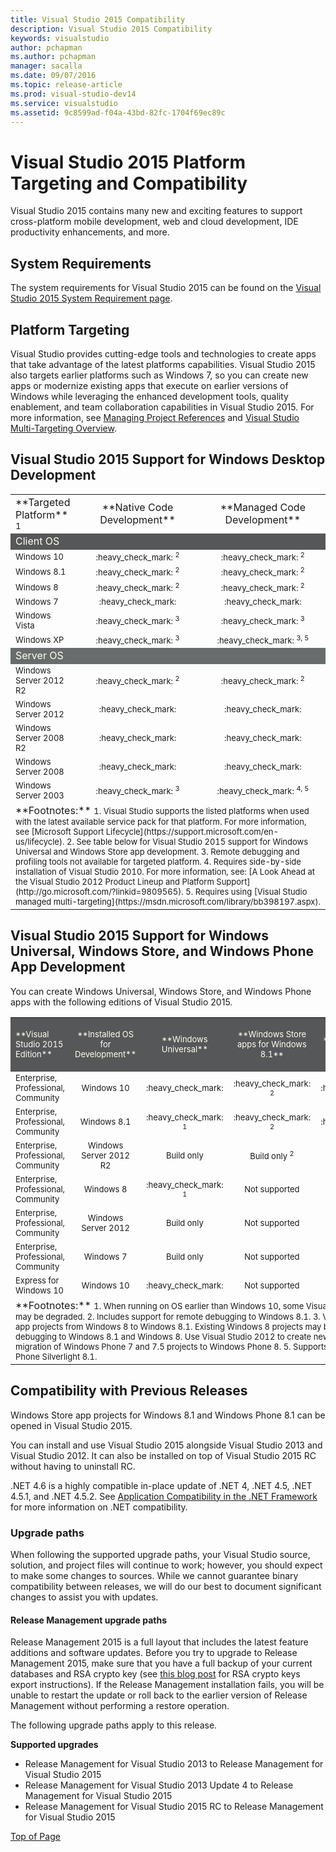 ```yaml
---
title: Visual Studio 2015 Compatibility
description: Visual Studio 2015 Compatibility
keywords: visualstudio
author: pchapman
ms.author: pchapman
manager: sacalla
ms.date: 09/07/2016
ms.topic: release-article
ms.prod: visual-studio-dev14
ms.service: visualstudio
ms.assetid: 9c8599ad-f04a-43bd-82fc-1704f69ec89c
---
```


# <a id="top"> </a> Visual Studio 2015 Platform Targeting and Compatibility

Visual Studio 2015 contains many new and exciting features to support cross-platform mobile development, web and cloud development, IDE productivity enhancements, and more.

## System Requirements

The system requirements for Visual Studio 2015 can be found on the [Visual Studio 2015 System Requirement page](https://www.visualstudio.com/productinfo/vs2015-sysrequirements-vs).

## Platform Targeting

Visual Studio provides cutting-edge tools and technologies to create apps that take advantage of the latest platforms capabilities. Visual Studio 2015 also targets earlier platforms such as Windows 7, so you can create new apps or modernize existing apps that execute on earlier versions of Windows while leveraging the enhanced development tools, quality enablement, and team collaboration capabilities in Visual Studio 2015. For more information, see <a href="https://msdn.microsoft.com/library/vstudio/ez524kew(v=vs.120).aspx">Managing Project References</a> and <a href="https://msdn.microsoft.com/library/bb398197(v=vs.120).aspx">Visual Studio Multi-Targeting Overview</a>.

## Visual Studio 2015 Support for Windows Desktop Development

<table>
<col width="20%">
<col width="40%">
<col width="40%">
<tr>
  <td>**Targeted Platform** <sup>1</sup></td>
  <td align="center">**Native Code Development**</td>
  <td align="center">**Managed Code Development**</td>
</tr>
<tr><td colspan="3" bgcolor=#565758><Font color=#FFFFF>Client OS</td></tr>
<tr>
  <td><FONT SIZE="2">Windows 10</td>
<td align="center"><FONT SIZE="2">:heavy_check_mark: <sup>2</sup></td>
<td align="center"><FONT SIZE="2">:heavy_check_mark: <sup>2</sup></td>
</tr>
<tr>
  <td><FONT SIZE="2">Windows 8.1</td>
  <td align="center"><FONT SIZE="2">:heavy_check_mark: <sup>2</sup></td>
  <td align="center"><FONT SIZE="2">:heavy_check_mark: <sup>2</sup></td>
</tr>
<tr>
  <td><FONT SIZE="2">Windows 8</td>
<td align="center"><FONT SIZE="2">:heavy_check_mark: <sup>2</sup></td>
<td align="center"><FONT SIZE="2">:heavy_check_mark: <sup>2</sup></td>
</tr>
<tr>
  <td><FONT SIZE="2">Windows 7</td>
  <td align="center"><FONT SIZE="2">:heavy_check_mark:</td>
  <td align="center"><FONT SIZE="2">:heavy_check_mark:</td>
</tr>
<tr>
  <td><FONT SIZE="2">Windows Vista</td>
<td align="center"><FONT SIZE="2">:heavy_check_mark: <sup>3</sup></td>
<td align="center"><FONT SIZE="2">:heavy_check_mark: <sup>3</sup></td>
</tr>
<tr>
  <td><FONT SIZE="2">Windows XP</td>
<td align="center"><FONT SIZE="2">:heavy_check_mark: <sup>3</sup></td>
<td align="center"><FONT SIZE="2">:heavy_check_mark: <sup>3, 5</sup></td>
</tr>
<tr><td colspan="3" bgcolor=#696c6d><Font color=#FFFFF>Server OS</td></tr>
<tr>
  <td><FONT SIZE="2">Windows Server 2012 R2</td>
<td align="center"><FONT SIZE="2">:heavy_check_mark: <sup>2</sup></td>
<td align="center"><FONT SIZE="2">:heavy_check_mark: <sup>2</sup></td>
</tr>
<tr>
  <td><FONT SIZE="2">Windows Server 2012</td>
  <td align="center"><FONT SIZE="2">:heavy_check_mark:</td>
  <td align="center"><FONT SIZE="2">:heavy_check_mark:</td>
</tr>
<tr>
  <td><FONT SIZE="2">Windows Server 2008 R2</td>
  <td align="center"><FONT SIZE="2">:heavy_check_mark:</td>
  <td align="center"><FONT SIZE="2">:heavy_check_mark:</td>
</tr>
<tr>
  <td><FONT SIZE="2">Windows Server 2008</td>
  <td align="center"><FONT SIZE="2">:heavy_check_mark:</td>
  <td align="center"><FONT SIZE="2">:heavy_check_mark:</td>
</tr>
<tr>
  <td><FONT SIZE="2">Windows Server 2003</td>
<td align="center"><FONT SIZE="2">:heavy_check_mark: <sup>3</sup></td>
<td align="center"><FONT SIZE="2">:heavy_check_mark: <sup>4, 5</sup></td>
</tr>
<tr><td colspan="3">
**Footnotes:**  
<FONT SIZE="2">1. Visual Studio supports the listed platforms when used with the latest available service pack for that platform. For more information, see [Microsoft Support Lifecycle](https://support.microsoft.com/en-us/lifecycle).    
<FONT SIZE="2">2. See table below for Visual Studio 2015 support for Windows Universal and Windows Store app development.  
<FONT SIZE="2">3. Remote debugging and profiling tools not available for targeted platform.  
<FONT SIZE="2">4. Requires side-by-side installation of Visual Studio 2010. For more information, see: [A Look Ahead at the Visual Studio 2012 Product Lineup and Platform Support](http://go.microsoft.com/?linkid=9809565).  
<FONT SIZE="2">5. Requires using [Visual Studio managed multi-targeting](https://msdn.microsoft.com/library/bb398197.aspx).
</table>

## Visual Studio 2015 Support for Windows Universal, Windows Store, and Windows Phone App Development

You can create Windows Universal, Windows Store, and Windows Phone apps with the following editions of Visual Studio 2015.

<table>
<col width=19%>
<col width=13%>
<col width=12%>
<col width=13%>
<col width=13%>
<col width=14%>
<col width=13%>
<tr>
  <td bgcolor=#565758><FONT SIZE="2"><Font color=#FFFFF>**Visual Studio 2015 Edition**</td>
  <td  align="center" bgcolor=#565758><FONT SIZE="2"><Font color=#FFFFF>**Installed OS for Development**</td>
  <td  align="center" bgcolor=#565758><FONT SIZE="2"><Font color=#FFFFF>**Windows Universal**</td>
  <td  align="center" bgcolor=#565758><FONT SIZE="2"><Font color=#FFFFF>**Windows Store apps for Windows 8.1**</td>
  <td  align="center" bgcolor=#565758><FONT SIZE="2"><Font color=#FFFFF>**Windows Phone 8.1 apps**</td>
  <td  align="center" bgcolor=#565758><FONT SIZE="2"><Font color=#FFFFF>**Windows Store apps for Windows 8**</td>
  <td  align="center" bgcolor=#565758><FONT SIZE="2"><Font color=#FFFFF>**Windows Phone 8 apps**</td>
</tr>
<tr>
  <td><FONT SIZE="2">Enterprise, Professional, Community</td>
  <td align="center"><FONT SIZE="2">Windows 10</td>
  <td align="center"><FONT SIZE="2">:heavy_check_mark:</td>
  <td align="center"><FONT SIZE="2">:heavy_check_mark: <sup>2</sup></td>
  <td align="center"><FONT SIZE="2">:heavy_check_mark:</td>
  <td align="center"><FONT SIZE="2">Not Supported <sup>3</sup></td>
  <td align="center"><FONT SIZE="2">:heavy_check_mark: <sup>4, 5</sup></td>
</tr>
<tr>
  <td><FONT SIZE="2">Enterprise, Professional, Community</td>
  <td align="center"><FONT SIZE="2">Windows 8.1</td>
  <td align="center"><FONT SIZE="2">:heavy_check_mark: <sup>1</sup></td>
  <td align="center"><FONT SIZE="2">:heavy_check_mark: <sup>2</sup></td>
  <td align="center"><FONT SIZE="2">:heavy_check_mark:</td>
  <td align="center"><FONT SIZE="2">Not Supported <sup>3</sup></td>
  <td align="center"><FONT SIZE="2">:heavy_check_mark: <sup>4, 5</sup></td>
</tr>
<tr>
  <td><FONT SIZE="2">Enterprise, Professional, Community</td>
  <td align="center"><FONT SIZE="2">Windows<br/>
      Server 2012 R2</td>
  <td align="center"><FONT SIZE="2">Build only</td>
  <td align="center"><FONT SIZE="2">Build only <sup>2</sup></td>
  <td align="center"><FONT SIZE="2">Build only</td>
  <td align="center"><FONT SIZE="2">Not supported</td>
  <td align="center"><FONT SIZE="2">Build only</td>
</tr>
<tr>
  <td><FONT SIZE="2">Enterprise, Professional, Community</td>
  <td align="center"><FONT SIZE="2">Windows 8</td>
  <td align="center"><FONT SIZE="2">:heavy_check_mark: <sup>1</sup></td>
  <td align="center"><FONT SIZE="2">Not supported</td>
  <td align="center"><FONT SIZE="2">Not supported</td>
  <td align="center"><FONT SIZE="2">Not Supported</td>
  <td align="center"><FONT SIZE="2">:heavy_check_mark: <sup>5</sup></td>
</tr>
<tr>
  <td><FONT SIZE="2">Enterprise, Professional, Community</td>
  <td align="center"><FONT SIZE="2">Windows<br/>
      Server 2012</td>
  <td align="center"><FONT SIZE="2">Build only</td>
  <td align="center"><FONT SIZE="2">Not supported</td>
  <td align="center"><FONT SIZE="2">Not supported</td>
  <td align="center"><FONT SIZE="2">Not supported</td>
  <td align="center"><FONT SIZE="2">Build only</td>
</tr>
<tr>
  <td><FONT SIZE="2">Enterprise, Professional, Community</td>
  <td align="center"><FONT SIZE="2">Windows 7</td>
  <td align="center"><FONT SIZE="2">Build only</td>
  <td align="center"><FONT SIZE="2">Not supported</td>
  <td align="center"><FONT SIZE="2">Not supported</td>
  <td align="center"><FONT SIZE="2">Not supported</td>
  <td align="center"><FONT SIZE="2">Not supported</td>
</tr>
<tr>
  <td><FONT SIZE="2">Express for Windows 10</td>
  <td align="center"><FONT SIZE="2">Windows 10</td>
  <td align="center"><FONT SIZE="2">:heavy_check_mark:</td>
  <td align="center"><FONT SIZE="2">Not supported</td>
  <td align="center"><FONT SIZE="2">Not supported</td>
  <td align="center"><FONT SIZE="2">Not supported</td>
  <td align="center"><FONT SIZE="2">Not supported</td>
</tr>
<tr><td colspan=7>
**Footnotes:**    
<FONT SIZE="2">1. When running on OS earlier than Windows 10, some Visual Studio features for Windows Universal development may be degraded.    
<FONT SIZE="2">2. Includes support for remote debugging to Windows 8.1.   
<FONT SIZE="2">3. Visual Studio 2015 supports migration of Windows Store app projects from Windows 8 to Windows 8.1. Existing Windows 8 projects may be maintained with Visual Studio 2013, including remote debugging to Windows 8.1 and Windows 8. Use Visual Studio 2012 to create new Windows 8 projects.   
<FONT SIZE="2">4. Visual Studio 2015 supports migration of Windows Phone 7 and 7.5 projects to Windows Phone 8.   
<FONT SIZE="2">5. Supports migration of Windows Phone 8 projects to Windows Phone Silverlight 8.1.  
</table>

## Compatibility with Previous Releases

Windows Store app projects for Windows 8.1 and Windows Phone 8.1 can be opened in Visual Studio 2015.

You can install and use Visual Studio 2015 alongside Visual Studio 2013 and Visual Studio 2012. It can also be installed on top of Visual Studio 2015 RC without having to uninstall RC.

.NET 4.6 is a highly compatible in-place update of .NET 4, .NET 4.5, .NET 4.5.1, and .NET 4.5.2. See <a href="https://msdn.microsoft.com/en-us/library/dn458358(v=vs.110).aspx">Application Compatibility in the .NET Framework</a> for more information on .NET compatibility.

### Upgrade paths

When following the supported upgrade paths, your Visual Studio source, solution, and project files will continue to work; however, you should expect to make some changes to sources. While we cannot guarantee binary compatibility between releases, we will do our best to document significant changes to assist you with updates.

#### Release Management upgrade paths

Release Management 2015 is a full layout that includes the latest feature additions and software updates. Before you try to upgrade to Release Management 2015, make sure that you have a full backup of your current databases and RSA crypto key (see [this blog post](https://blogs.msdn.microsoft.com/visualstudioalm/2014/04/02/need-to-migrate-release-management-server/) for RSA crypto keys export instructions). If the Release Management installation fails, you will be unable to restart the update or roll back to the earlier version of Release Management without performing a restore operation.

The following upgrade paths apply to this release.

**Supported upgrades**

* Release Management for Visual Studio 2013 to Release Management for Visual Studio 2015
* Release Management for Visual Studio 2013 Update 4 to Release Management for Visual Studio 2015
* Release Management for Visual Studio 2015 RC to Release Management for Visual Studio 2015

[Top of Page](#top)